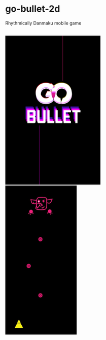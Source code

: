 # go-bullet-2d

Rhythmically Danmaku mobile game

<br/>
<div max-width="900px">
    <img src="./docs/splashScreen.png" width="300px">
    <img src="./docs/inGameScreen.jpg" width="225px">
</div>